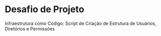 # Desafio de Projeto
Infraestrutura como Código: Script de Criação de Estrutura de Usuários, Diretórios e Permissões
